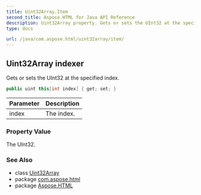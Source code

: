 ```yaml
---
title: Uint32Array.Item
second_title: Aspose.HTML for Java API Reference
description: Uint32Array property. Gets or sets the UInt32 at the specified index
type: docs

url: /java/com.aspose.html/uint32array/item/
---
```

## Uint32Array indexer

Gets or sets the UInt32 at the specified index.

```java
public uint this[int index] { get; set; }
```

| Parameter | Description |
| --- | --- |
| index | The index. |

### Property Value

The UInt32.

### See Also

* class [Uint32Array](../)
* package [com.aspose.html](../../../com.aspose.html/)
* package [Aspose.HTML](../../../)
